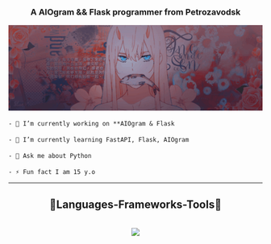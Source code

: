 <h3 align="center">A AIOgram && Flask programmer from Petrozavodsk</h3>

<div align="center">
    <img src="https://github.com/NxtaSunstrike/NxtaSunstrike/blob/main/assets/Banner.gif"/><br/>
</div>



    - 🔭 I’m currently working on **AIOgram & Flask 
    
    - 🌱 I’m currently learning FastAPI, Flask, AIOgram
    
    - 💬 Ask me about Python
    
    - ⚡ Fun fact I am 15 y.o



<hr/>
    <h2 align="center">👻Languages-Frameworks-Tools👻</h2>
<br/>

<div align="center">
    <img src="https://skillicons.dev/icons?i=bootstrap,html,vscode,javascript,python,docker,flask,fastapi"/><br/>
    
</div>
